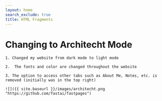 ```yaml
---
layout: home
search_exclude: true
title: HTML Fragments
---
```


# Changing to Architecht Mode
    1. Changed my website from dark mode to light mode

    2.  The fonts and color are changed throughout the website

    3. The option to access other tabs such as About Me, Notes, etc. is removed (initially was in the top right)

    ![]({{ site.baseurl }}/images/architecht.png "https://github.com/fastai/fastpages")
